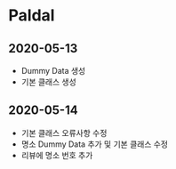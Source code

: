 ﻿# Paldal

## 2020-05-13
 - Dummy Data 생성 
 - 기본 클래스 생성

## 2020-05-14
 - 기본 클래스 오류사항 수정
 - 명소 Dummy Data 추가 및 기본 클래스 수정
 - 리뷰에 명소 번호 추가